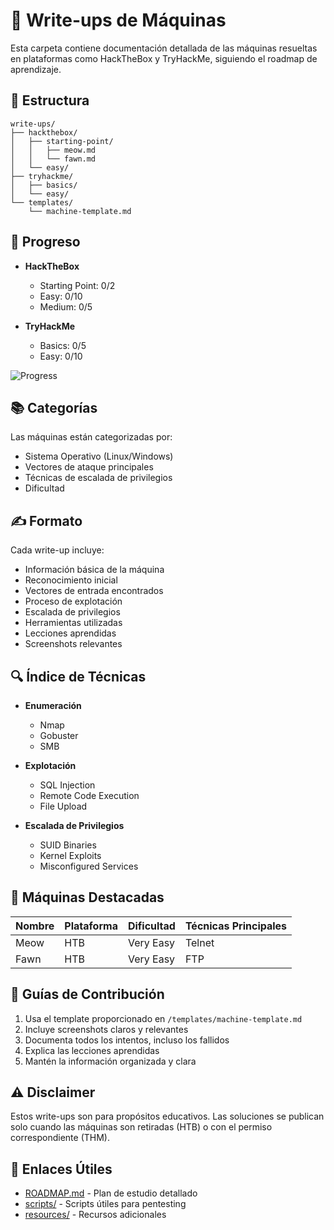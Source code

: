 # 📝 Write-ups de Máquinas

Esta carpeta contiene documentación detallada de las máquinas resueltas en plataformas como HackTheBox y TryHackMe, siguiendo el roadmap de aprendizaje.

## 📂 Estructura

```
write-ups/
├── hackthebox/
│   ├── starting-point/
│   │   ├── meow.md
│   │   └── fawn.md
│   └── easy/
├── tryhackme/
│   ├── basics/
│   └── easy/
└── templates/
    └── machine-template.md
```

## 🎯 Progreso

- **HackTheBox**
  - Starting Point: 0/2
  - Easy: 0/10
  - Medium: 0/5
  
- **TryHackMe**
  - Basics: 0/5
  - Easy: 0/10

![Progress](https://img.shields.io/badge/Máquinas%20Resueltas-0%2F50-green)

## 📚 Categorías

Las máquinas están categorizadas por:
- Sistema Operativo (Linux/Windows)
- Vectores de ataque principales
- Técnicas de escalada de privilegios
- Dificultad

## ✍️ Formato

Cada write-up incluye:
- Información básica de la máquina
- Reconocimiento inicial
- Vectores de entrada encontrados
- Proceso de explotación
- Escalada de privilegios
- Herramientas utilizadas
- Lecciones aprendidas
- Screenshots relevantes

## 🔍 Índice de Técnicas

- **Enumeración**
  - Nmap
  - Gobuster
  - SMB
  
- **Explotación**
  - SQL Injection
  - Remote Code Execution
  - File Upload
  
- **Escalada de Privilegios**
  - SUID Binaries
  - Kernel Exploits
  - Misconfigured Services

## 🚀 Máquinas Destacadas

| Nombre | Plataforma | Dificultad | Técnicas Principales |
|--------|------------|------------|---------------------|
| Meow   | HTB        | Very Easy  | Telnet             |
| Fawn   | HTB        | Very Easy  | FTP                |

## 📌 Guías de Contribución

1. Usa el template proporcionado en `/templates/machine-template.md`
2. Incluye screenshots claros y relevantes
3. Documenta todos los intentos, incluso los fallidos
4. Explica las lecciones aprendidas
5. Mantén la información organizada y clara

## ⚠️ Disclaimer

Estos write-ups son para propósitos educativos. Las soluciones se publican solo cuando las máquinas son retiradas (HTB) o con el permiso correspondiente (THM).

## 🔗 Enlaces Útiles

- [ROADMAP.md](../ROADMAP.md) - Plan de estudio detallado
- [scripts/](../scripts/) - Scripts útiles para pentesting
- [resources/](../resources/) - Recursos adicionales
